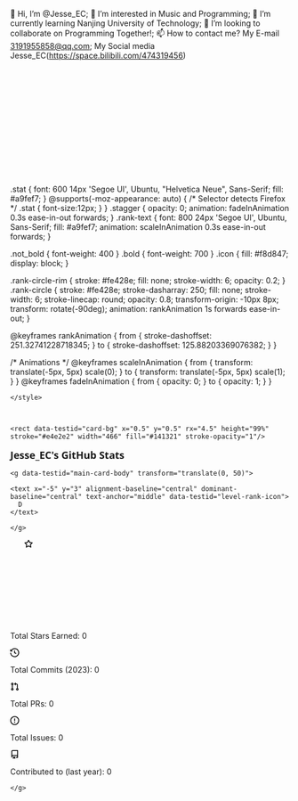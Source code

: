 👋 Hi, I’m @Jesse_EC;
👀 I’m interested in Music and Programming;
🌱 I’m currently learning Nanjing University of Technology;
💞️ I’m looking to collaborate on Programming Together!;
📫 How to contact me?
My E-mail 3191955858@qq.com;
My Social media Jesse_EC(https://space.bilibili.com/474319456)






<svg xmlns="http://www.w3.org/2000/svg" width="467" height="195" viewBox="0 0 467 195" fill="none" role="img" aria-labelledby="descId">
    <title id="titleId">李浩能's GitHub Stats, Rank: A+</title>
    <desc id="descId">Total Stars Earned: 509, Total Commits in 2023 : 509, Total PRs: 4, Total Issues: 9, Contributed to (last year): 9</desc>
    <style>
      .header {
        font: 600 18px 'Segoe UI', Ubuntu, Sans-Serif;
        fill: #fe428e;
        animation: fadeInAnimation 0.8s ease-in-out forwards;
      }
      @supports(-moz-appearance: auto) {
        /* Selector detects Firefox */
        .header { font-size: 15.5px; }
      }
      
.stat {
  font: 600 14px 'Segoe UI', Ubuntu, "Helvetica Neue", Sans-Serif; fill: #a9fef7;
}
@supports(-moz-appearance: auto) {
  /* Selector detects Firefox */
  .stat { font-size:12px; }
}
.stagger {
  opacity: 0;
  animation: fadeInAnimation 0.3s ease-in-out forwards;
}
.rank-text {
  font: 800 24px 'Segoe UI', Ubuntu, Sans-Serif; fill: #a9fef7;
  animation: scaleInAnimation 0.3s ease-in-out forwards;
}

.not_bold { font-weight: 400 }
.bold { font-weight: 700 }
.icon {
  fill: #f8d847;
  display: block;
}

.rank-circle-rim {
  stroke: #fe428e;
  fill: none;
  stroke-width: 6;
  opacity: 0.2;
}
.rank-circle {
  stroke: #fe428e;
  stroke-dasharray: 250;
  fill: none;
  stroke-width: 6;
  stroke-linecap: round;
  opacity: 0.8;
  transform-origin: -10px 8px;
  transform: rotate(-90deg);
  animation: rankAnimation 1s forwards ease-in-out;
}

@keyframes rankAnimation {
  from {
    stroke-dashoffset: 251.32741228718345;
  }
  to {
    stroke-dashoffset: 125.88203369076382;
  }
}



      
/* Animations */
@keyframes scaleInAnimation {
  from {
    transform: translate(-5px, 5px) scale(0);
  }
  to {
    transform: translate(-5px, 5px) scale(1);
  }
}
@keyframes fadeInAnimation {
  from {
    opacity: 0;
  }
  to {
    opacity: 1;
  }
}

      
    </style>

    

    <rect data-testid="card-bg" x="0.5" y="0.5" rx="4.5" height="99%" stroke="#e4e2e2" width="466" fill="#141321" stroke-opacity="1"/>

    
  <g data-testid="card-title" transform="translate(25, 35)">
    <g transform="translate(0, 0)">
  <text x="0" y="0" class="header" data-testid="header">Jesse_EC's GitHub Stats</text>
</g>
  </g>


    <g data-testid="main-card-body" transform="translate(0, 50)">
      
<g data-testid="rank-circle" transform="translate(390.5, 47.5)">
    <circle class="rank-circle-rim" cx="-10" cy="8" r="40"/>
    <circle class="rank-circle" cx="-10" cy="8" r="40"/>
    <g class="rank-text">
      
    <text x="-5" y="3" alignment-baseline="central" dominant-baseline="central" text-anchor="middle" data-testid="level-rank-icon">
      D
    </text>
  
    </g>
  </g>
<svg x="0" y="0">
  <g transform="translate(0, 0)">
<g class="stagger" style="animation-delay: 450ms" transform="translate(25, 0)">
  
<svg data-testid="icon" class="icon" viewBox="0 0 16 16" version="1.1" width="16" height="16">
  <path fill-rule="evenodd" d="M8 .25a.75.75 0 01.673.418l1.882 3.815 4.21.612a.75.75 0 01.416 1.279l-3.046 2.97.719 4.192a.75.75 0 01-1.088.791L8 12.347l-3.766 1.98a.75.75 0 01-1.088-.79l.72-4.194L.818 6.374a.75.75 0 01.416-1.28l4.21-.611L7.327.668A.75.75 0 018 .25zm0 2.445L6.615 5.5a.75.75 0 01-.564.41l-3.097.45 2.24 2.184a.75.75 0 01.216.664l-.528 3.084 2.769-1.456a.75.75 0 01.698 0l2.77 1.456-.53-3.084a.75.75 0 01.216-.664l2.24-2.183-3.096-.45a.75.75 0 01-.564-.41L8 2.694v.001z"/>
</svg>

  <text class="stat  bold" x="25" y="12.5">Total Stars Earned: </text>
  <text class="stat  bold" x="219.01" y="12.5" data-testid="stars">0</text>
</g>
</g><g transform="translate(0, 25)">
<g class="stagger" style="animation-delay: 600ms" transform="translate(25, 0)">
  
<svg data-testid="icon" class="icon" viewBox="0 0 16 16" version="1.1" width="16" height="16">
  <path fill-rule="evenodd" d="M1.643 3.143L.427 1.927A.25.25 0 000 2.104V5.75c0 .138.112.25.25.25h3.646a.25.25 0 00.177-.427L2.715 4.215a6.5 6.5 0 11-1.18 4.458.75.75 0 10-1.493.154 8.001 8.001 0 101.6-5.684zM7.75 4a.75.75 0 01.75.75v2.992l2.028.812a.75.75 0 01-.557 1.392l-2.5-1A.75.75 0 017 8.25v-3.5A.75.75 0 017.75 4z"/>
</svg>

  <text class="stat  bold" x="25" y="12.5">Total Commits (2023):</text>
  <text class="stat  bold" x="219.01" y="12.5" data-testid="commits">0</text>
</g>
</g><g transform="translate(0, 50)">
<g class="stagger" style="animation-delay: 750ms" transform="translate(25, 0)">
  
<svg data-testid="icon" class="icon" viewBox="0 0 16 16" version="1.1" width="16" height="16">
  <path fill-rule="evenodd" d="M7.177 3.073L9.573.677A.25.25 0 0110 .854v4.792a.25.25 0 01-.427.177L7.177 3.427a.25.25 0 010-.354zM3.75 2.5a.75.75 0 100 1.5.75.75 0 000-1.5zm-2.25.75a2.25 2.25 0 113 2.122v5.256a2.251 2.251 0 11-1.5 0V5.372A2.25 2.25 0 011.5 3.25zM11 2.5h-1V4h1a1 1 0 011 1v5.628a2.251 2.251 0 101.5 0V5A2.5 2.5 0 0011 2.5zm1 10.25a.75.75 0 111.5 0 .75.75 0 01-1.5 0zM3.75 12a.75.75 0 100 1.5.75.75 0 000-1.5z"/>
</svg>

  <text class="stat  bold" x="25" y="12.5">Total PRs:</text>
  <text class="stat  bold" x="219.01" y="12.5" data-testid="prs">0</text>
</g>
</g><g transform="translate(0, 75)">
<g class="stagger" style="animation-delay: 900ms" transform="translate(25, 0)">
  
<svg data-testid="icon" class="icon" viewBox="0 0 16 16" version="1.1" width="16" height="16">
  <path fill-rule="evenodd" d="M8 1.5a6.5 6.5 0 100 13 6.5 6.5 0 000-13zM0 8a8 8 0 1116 0A8 8 0 010 8zm9 3a1 1 0 11-2 0 1 1 0 012 0zm-.25-6.25a.75.75 0 00-1.5 0v3.5a.75.75 0 001.5 0v-3.5z"/>
</svg>

  <text class="stat  bold" x="25" y="12.5">Total Issues:</text>
  <text class="stat  bold" x="219.01" y="12.5" data-testid="issues">0</text>
</g>
</g><g transform="translate(0, 100)">
<g class="stagger" style="animation-delay: 1050ms" transform="translate(25, 0)">
  
<svg data-testid="icon" class="icon" viewBox="0 0 16 16" version="1.1" width="16" height="16">
  <path fill-rule="evenodd" d="M2 2.5A2.5 2.5 0 014.5 0h8.75a.75.75 0 01.75.75v12.5a.75.75 0 01-.75.75h-2.5a.75.75 0 110-1.5h1.75v-2h-8a1 1 0 00-.714 1.7.75.75 0 01-1.072 1.05A2.495 2.495 0 012 11.5v-9zm10.5-1V9h-8c-.356 0-.694.074-1 .208V2.5a1 1 0 011-1h8zM5 12.25v3.25a.25.25 0 00.4.2l1.45-1.087a.25.25 0 01.3 0L8.6 15.7a.25.25 0 00.4-.2v-3.25a.25.25 0 00-.25-.25h-3.5a.25.25 0 00-.25.25z"/>
</svg>

  <text class="stat  bold" x="25" y="12.5">Contributed to (last year):</text>
  <text class="stat  bold" x="219.01" y="12.5" data-testid="contribs">0</text>
</g>
</g>
</svg>

    </g>
  </svg>
